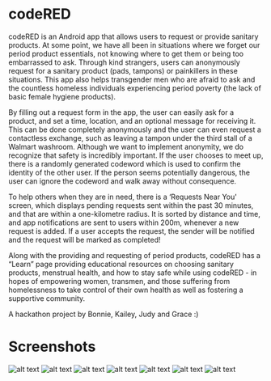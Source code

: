 # codeRED

codeRED is an Android app that allows users to request or provide sanitary products. At some point, we have all been in situations where we forget our period product essentials, not knowing where to get them or being too embarrassed to ask. Through kind strangers, users can anonymously request for a sanitary product (pads, tampons) or painkillers in these situations. This app also helps transgender men who are afraid to ask and the countless homeless individuals experiencing period poverty (the lack of basic female hygiene products).

By filling out a request form in the app, the user can easily ask for a product, and set a time, location, and an optional message for receiving it. This can be done completely anonymously and the user can even request a contactless exchange, such as leaving a tampon under the third stall of a Walmart washroom. Although we want to implement anonymity, we do recognize that safety is incredibly important. If the user chooses to meet up, there is a randomly generated codeword which is used to confirm the identity of the other user. If the person seems potentially dangerous, the user can ignore the codeword and walk away without consequence.

To help others when they are in need, there is a ‘Requests Near You' screen, which displays pending requests sent within the past 30 minutes, and that are within a one-kilometre radius. It is sorted by distance and time, and app notifications are sent to users within 200m, whenever a new request is added. If a user accepts the request, the sender will be notified and the request will be marked as completed!

Along with the providing and requesting of period products, codeRED has a “Learn” page providing educational resources on choosing sanitary products, menstrual health, and how to stay safe while using codeRED - in hopes of empowering women, transmen, and those suffering from homelessness to take control of their own health as well as fostering a supportive community.

A hackathon project by Bonnie, Kailey, Judy and Grace :)

# Screenshots
![alt text](https://challengepost-s3-challengepost.netdna-ssl.com/photos/production/software_photos/001/130/484/datas/original.jpg) 
![alt text](https://challengepost-s3-challengepost.netdna-ssl.com/photos/production/software_photos/001/130/483/datas/original.jpg) 
![alt text](https://challengepost-s3-challengepost.netdna-ssl.com/photos/production/software_photos/001/130/482/datas/original.jpg) 
![alt text](https://challengepost-s3-challengepost.netdna-ssl.com/photos/production/software_photos/001/130/481/datas/original.jpg) 
![alt text](https://challengepost-s3-challengepost.netdna-ssl.com/photos/production/software_photos/001/130/485/datas/original.jpg) 
![alt text](https://challengepost-s3-challengepost.netdna-ssl.com/photos/production/software_photos/001/130/485/datas/original.jpg) 
![alt text](https://challengepost-s3-challengepost.netdna-ssl.com/photos/production/software_photos/001/130/173/datas/original.png) 
